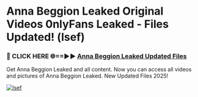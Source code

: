 # Anna Beggion Leaked Original Videos 0nlyFans Leaked - Files Updated! (lsef)

<h3>🔴 CLICK HERE 🌐==►► <a href="https://tinyurl.com/2jnfzry5" rel="nofollow">Anna Beggion Leaked Updated Files</a></h3>

Get Anna Beggion Leaked and all content. Now you can access all videos and pictures of Anna Beggion Leaked. New Updated Files 2025!

[![lsef](https://i.imgur.com/GyGTBgg.gif)](https://tinyurl.com/2jnfzry5)
